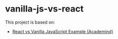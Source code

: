 # vanilla-js-vs-react

This project is based on:

- [React vs Vanilla JavaScript Example (Academind)](https://github.com/academind/react-complete-guide-code/tree/01-getting-started)
